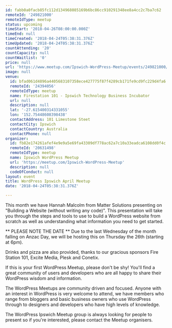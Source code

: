 ```yaml
---
id: fabb0a0facb85fc112d134968085169b6bc86cc910291348ee8a4cc2c7ba7c62
remoteId: '249821000'
remoteIdType: meetup
status: upcoming
timeStart: '2018-04-26T08:00:00.000Z'
timeEnd: null
timeCreated: '2018-04-24T05:38:31.376Z'
timeUpdated: '2018-04-24T05:38:31.376Z'
countAttending: '20'
countCapacity: null
countWaitlist: '0'
price: null
url: 'https://www.meetup.com/Ipswich-WordPress-Meetup/events/249821000/'
image: null
venue:
  id: bfad061d4896a4405683107358ece427775f87f4289cb171fe9cd9fc229d4fa6
  remoteId: '24394056'
  remoteIdType: meetup
  name: Firestation 101 - Ipswich Technology Business Incubator
  url: null
  description: null
  lat: '-27.615400314331055'
  lon: '152.75448608398438'
  contactAddress: 101 Limestone Steet
  contactCity: Ipswich
  contactCountry: Australia
  contactPhone: null
organizer:
  id: fb82e174261afef4e9e9a5e69fa43309df778ac62a7c10a33eadca6108dd0f4c
  remoteId: '20631498'
  remoteIdType: meetup
  name: Ipswich WordPress Meetup
  url: 'https://meetup.com/Ipswich-WordPress-Meetup'
  description: null
  codeOfConduct: null
layout: event
title: WordPress Ipswich April Meetup
date: '2018-04-24T05:38:31.376Z'

---
```

<p>This month we have Hannah Malcolm from Matter Solutions presenting on "Building a Website (without writing any code)". This presentation will take you through the steps and tools to use to build a WordPress website from scratch as well as understanding what information you need to get started.</p> <p>** PLEASE NOTE THE DATE ** Due to the last Wednesday of the month falling on Anzac Day, we will be hosting this on Thursday the 26th (starting at 6pm).</p> <p>Drinks and pizza are also provided, thanks to our gracious sponsors Fire Station 101, Excite Media, Plesk and Conetix.</p> <p>If this is your first WordPress Meetup, please don't be shy! You'll find a great community of users and developers who are all happy to share their WordPress wisdom and information.</p> <p>The WordPress Meetups are community driven and focused. Anyone with an interest in WordPress is very welcome to attend, we have members who range from bloggers and basic business owners who use WordPress through to designers and developers who have high levels of knowledge.</p> <p>The WordPress Ipswich Meetup group is always looking for people to present so if you're interested, please contact the Meetup organisers.</p>
